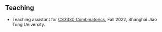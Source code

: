 ## Teaching

- Teaching assistant for [CS3330 Combinatorics](https://shuaili8.github.io/Teaching/CS3330/index.html), Fall 2022, Shanghai Jiao Tong University.
